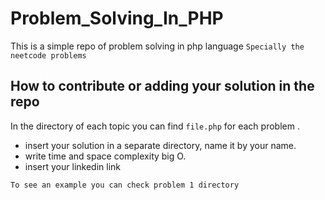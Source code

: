 # Problem_Solving_In_PHP
This is a simple repo of problem solving in php language `Specially the neetcode problems`


## How to contribute or adding your solution in the repo
In the directory of each topic you can find `file.php` for each problem .

- insert your solution in a separate directory, name it by your name.
- write time and space complexity big O.
- insert your linkedin link 

`To see an example you can check problem 1 directory`
 

